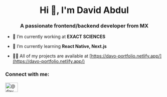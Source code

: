 <h1 align="center">Hi 👋, I'm David Abdul</h1>
<h3 align="center">A passionate frontend/backend developer from MX</h3>

- 🔭 I’m currently working at **EXACT SCIENCES**

- 🌱 I’m currently learning **React Native, Next.js**

- 👨‍💻 All of my projects are available at [https://davo-portfolio.netlify.app/](https://davo-portfolio.netlify.app/)


<h3 align="left">Connect with me:</h3>
<p align="left">
<a href="https://www.linkedin.com/in/davidabdul/" target="blank"><img align="center" src="https://raw.githubusercontent.com/rahuldkjain/github-profile-readme-generator/master/src/images/icons/Social/linked-in-alt.svg" alt="@dav_abdo" height="30" width="40" /></a>
</p>
